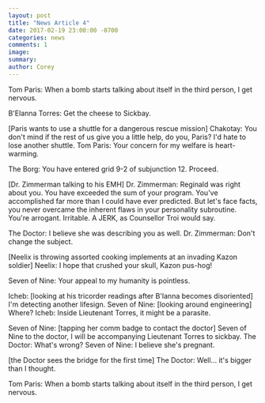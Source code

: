 ```yaml
---
layout: post
title: "News Article 4"
date: 2017-02-19 23:00:00 -0700
categories: news
comments: 1
image: 
summary: 
author: Corey
---
```


Tom Paris: When a bomb starts talking about itself in the third person, I get nervous.

B'Elanna Torres: Get the cheese to Sickbay.

[Paris wants to use a shuttle for a dangerous rescue mission]  Chakotay: You don't mind if the rest of us give you a little help, do you, Paris? I'd hate to lose another shuttle.  Tom Paris: Your concern for my welfare is heart-warming.

The Borg: You have entered grid 9-2 of subjunction 12. Proceed.

[Dr. Zimmerman talking to his EMH]  Dr. Zimmerman: Reginald was right about you. You have exceeded the sum of your program. You've accomplished far more than I could have ever predicted. But let's face facts, you never overcame the inherent flaws in your personality subroutine. You're arrogant. Irritable. A JERK, as Counsellor Troi would say.

The Doctor: I believe she was describing you as well.  Dr. Zimmerman: Don't change the subject.

[Neelix is throwing assorted cooking implements at an invading Kazon soldier]  Neelix: I hope that crushed your skull, Kazon pus-hog!

Seven of Nine: Your appeal to my humanity is pointless.

Icheb: [looking at his tricorder readings after B'lanna becomes disoriented] I'm detecting another lifesign.  Seven of Nine: [looking around engineering] Where?  Icheb: Inside Lieutenant Torres, it might be a parasite.

Seven of Nine: [tapping her comm badge to contact the doctor] Seven of Nine to the doctor, I will be accompanying Lieutenant Torres to sickbay.  The Doctor: What's wrong?  Seven of Nine: I believe she's pregnant.

[the Doctor sees the bridge for the first time]  The Doctor: Well... it's bigger than I thought.

Tom Paris: When a bomb starts talking about itself in the third person, I get nervous.